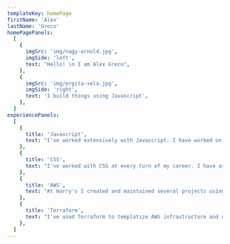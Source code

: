 ```yaml
---
templateKey: homePage
firstName: 'Alex'
lastName: 'Greco'
homePagePanels:
  [
    {
      imgSrc: 'img/nagy-arnold.jpg',
      imgSide: 'left',
      text: "Hello! \n I am Alex Greco",
    },
    {
      imgSrc: 'img/ergita-sela.jpg',
      imgSide: 'right',
      text: 'I build things using Javascript',
    },
  ]
experiencePanels:
  [
    {
      title: 'Javascript',
      text: "I've worked extensively with Javascript. I have worked on projects using Vanilla, Jquery, React, and Angular. I have also used Node in Express and serverless environments.",
    },
    {
      title: 'CSS',
      text: "I've worked with CSS at every turn of my career. I have used many different design libraries and preprocessors over the years including Material UI, Bootstrap, Carbon, and Styled Components",
    },
    {
      title: 'AWS',
      text: "At Harry's I created and maintained several projects using AWS infrastructure. I've created a real-time data processing pipeline that read streamed Kinesis events and processed them in a Node Lambda.",
    },
    {
      title: 'Terraform',
      text: "I've used Terraform to templatize AWS infrastructure and used CircleCi to automate Terraform deployments. I created a reusable module to host static Gatsby sites on a Fastly edgee cache.",
    },
  ]
---
```


<!-- {
      title: 'Rowan University',
      text: 'My first web developer job was maintaing the Student University Programers web site. I wrote basic HTML, CSS, and a few lines of PHP.',
    },
    {
      title: 'Bill Trust',
      text: 'I interned at Billtrust as a web developer. I worked under the president of engieering building out business internal tools using PHP and vanilla Javascript.',
    },
    {
      title: 'AT&T',
      text: 'My first full time job was working as an internal contractor in AT&T's college hire program. I worked on several different project ranging from Unit testing Java code to creating tools using AngularJS.'
    },
    {
      title: "Harry's",
      text: 'I worked as a frontend engineer specializing in React, Redux, Styled Components, and GatsbyJS. I helped launch, maintain and improve www.shopflamingo.com for over 2.5 years.'
    } -->
